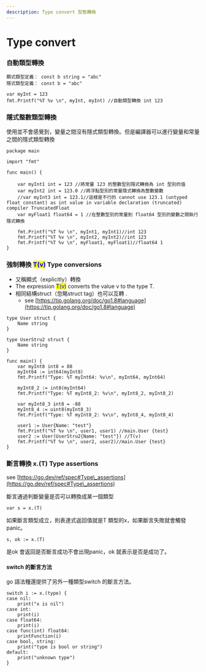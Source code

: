 ```yaml
---
description: Type convert 型態轉換
---
```


# Type convert

### 自動類型轉換&#x20;

```
顯式類型定義： const b string = "abc"
隱式類型定義： const b = "abc"

var myInt = 123
fmt.Printf("%T %v \n", myInt, myInt) //自動類型轉換 int 123 
```

### 隱式整數類型轉換&#x20;

使用並不會感覺到，變量之間沒有隱式類型轉換。但是編譯器可以進行變量和常量之間的隱式類型轉換&#x20;

```
package main

import "fmt"

func main() {

	var myInt1 int = 123 //將常量 123 的整數型別隱式轉換為 int 型別的值
	var myInt2 int = 123.0 //將浮點型別的常量隱式轉換為整數變數
	//var myInt3 int = 123.1//這樣是不行的 cannot use 123.1 (untyped float constant) as int value in variable declaration (truncated) compiler TruncatedFloat
	var myFloat1 float64 = 1 //在整數型別的常量到 float64 型別的變數之間執行隱式轉換

	fmt.Printf("%T %v \n", myInt1, myInt1)//int 123 
	fmt.Printf("%T %v \n", myInt2, myInt2)//int 123 
	fmt.Printf("%T %v \n", myFloat1, myFloat1)//float64 1 
}

```

### 強制轉換 <mark style="color:blue;">T(v)</mark> Type conversions &#x20;

* 又稱顯式（explicitly）轉換
* The expression <mark style="color:blue;">T(v)</mark> converts the value v to the type T.
* 相同結構struct（忽略struct tag）也可以互轉 . &#x20;
  * see [https://tip.golang.org/doc/go1.8#language](https://tip.golang.org/doc/go1.8#language)

```
type User struct {
	Name string
}

type UserStru2 struct {
	Name string
}

func main() {
	var myInt8 int8 = 88
	myInt64 := int64(myInt8)
	fmt.Printf("Type: %T myInt64: %v\n", myInt64, myInt64)

	myInt8_2 := int8(myInt64)
	fmt.Printf("Type: %T myInt8_2: %v\n", myInt8_2, myInt8_2)

	var myInt8_3 int8 = -88
	myInt8_4 := uint8(myInt8_3)
	fmt.Printf("Type: %T myInt8_2: %v\n", myInt8_4, myInt8_4)
	
	user1 := User{Name: "test"}
	fmt.Printf("%T %v \n", user1, user1) //main.User {test}
	user2 := User(UserStru2{Name: "test"}) //T(v)
	fmt.Printf("%T %v \n", user2, user2)//main.User {test}
}
```

### 斷言轉換 x.(T) Type assertions

see [https://go.dev/ref/spec#Type\_assertions](https://go.dev/ref/spec#Type\_assertions)

斷言通過判斷變量是否可以轉換成某一個類型

```
var s = x.(T)
```

如果斷言類型成立，則表達式返回值就是T 類型的x，如果斷言失敗就會觸發panic。

```
s, ok := x.(T)
```

是ok 會返回是否斷言成功不會出現panic，ok 就表示是否是成功了。

#### switch 的斷言方法

go 語法種還提供了另外一種類型switch 的斷言方法。

```
switch i := x.(type) {
case nil:
    print("x is nil")                
case int:
    print(i)                            
case float64:
    print(i)                        
case func(int) float64:
    printFunction(i)                       
case bool, string:
    print("type is bool or string")  
default:
    print("unknown type")     
}

```
